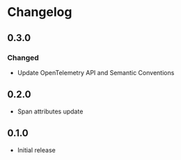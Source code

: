 # Changelog

## 0.3.0

### Changed

- Update OpenTelemetry API and Semantic Conventions

## 0.2.0

- Span attributes update

## 0.1.0

- Initial release
